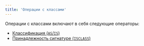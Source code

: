 ```yaml
---
title: 'Операции с классами'
---
```


Операции с классами включают в себя следующие операторы:

-   [Классификация (`AS`/`IS`)](Classification_IS_AS.md)
-   [Принадлежность сигнатуре (`ISCLASS`)](Property_signature_ISCLASS.md)

 
